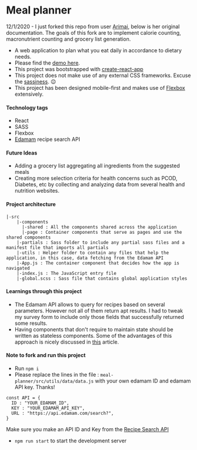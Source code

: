# Meal planner

12/1/2020 - I just forked this repo from user [Arimai](https://github.com/arimai), below is her original documentation.
The goals of this fork are to implement calorie counting, macronutrient counting and grocery list generation.

 - A web application to plan what you eat daily in accordance to dietary needs. 
 - Please find the [demo here](https://arimai.github.io/meal-planner/#/).
 - This project was bootstrapped with [create-react-app](https://github.com/facebookincubator/create-react-app)
 - This project does not make use of any external CSS frameworks. Excuse the [sassiness](http://sass-lang.com/). :wink:
 - This project has been designed mobile-first and makes use of [Flexbox](https://css-tricks.com/snippets/css/a-guide-to-flexbox/) extensively.

#### Technology tags
- React
- SASS
- Flexbox
- [Edamam](https://www.edamam.com/) recipe search API

#### Future Ideas
- Adding a grocery list aggregating all ingredients from the suggested meals
- Creating more selection criteria for health concerns such as PCOD, Diabetes, etc by collecting and analyzing data from several health and nutrition websites.
 
#### Project architecture
```
|-src
    |-components
      |-shared : All the components shared across the application
      |-page : Container components that serve as pages and use the shared components
    |-partials : Sass folder to include any partial sass files and a manifest file that imports all partials
    |-utils : Helper folder to contain any files that help the application, in this case, data fetching from the Edamam API
    |-App.js : The container component that decides how the app is navigated
    |-index.js : The JavaScript entry file 
    |-global.scss : Sass file that contains global application styles
```

#### Learnings through this project

- The Edamam API allows to query for recipes based on several parameters. However not all of them return apt results.
I had to tweak my survey form to include only those fields that successfully returned some results.
- Having components that don't require to maintain state should be written as stateless components. 
Some of the advantages of this approach is nicely discussed in [this](https://hackernoon.com/react-stateless-functional-components-nine-wins-you-might-have-overlooked-997b0d933dbc) article.


#### Note to fork and run this project
- Run `npm i`
- Please replace the lines in the file : `meal-planner/src/utils/data/data.js` with your own edamam ID and edamam API key. Thanks!
```
const API = {
  ID : "YOUR_EDAMAM_ID",
  KEY : "YOUR_EDAMAM_API_KEY",
  URL : "https://api.edamam.com/search?",
}
```
Make sure you make an API ID and Key from the [Recipe Search API](https://developer.edamam.com/edamam-docs-recipe-api)
- `npm run start` to start the development server

